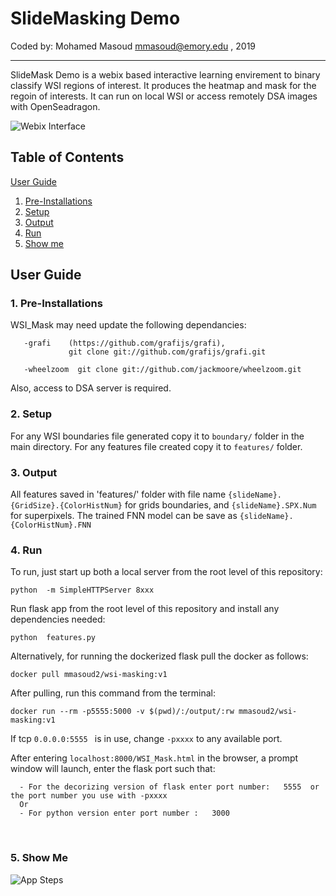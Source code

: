 # SlideMasking Demo

Coded by: Mohamed Masoud <mmasoud@emory.edu> , 2019 <br>
<hr>

SlideMask Demo is a webix based interactive learning envirement to binary classify WSI regions of interest. It produces the heatmap and mask for the regoin of interests. It can run on local WSI or access remotely DSA images with OpenSeadragon.


![Webix Interface](https://github.com/Mmasoud1/SlideMask/blob/master/ShowMe/Slide1.png)



## Table of Contents
[User Guide](#user-guide)

1.    [Pre-Installations](#1.)  
2.    [Setup](#2.)  
3.    [Output](#3.)  
4.    [Run](#4.) 
5.    [Show me](#5.) 

## User Guide <a class ="anchor" id="user-guide"></a>

### 1. Pre-Installations <a class ="anchor" id="1."></a>

WSI_Mask may need update the following dependancies: <br>
````
   -grafi    (https://github.com/grafijs/grafi), 
             git clone git://github.com/grafijs/grafi.git
             
   -wheelzoom  git clone git://github.com/jackmoore/wheelzoom.git 

````
Also, access to DSA server is required.

### 2. Setup <a class ="anchor" id="2."></a>

For any WSI boundaries file generated copy it to `boundary/` folder in the main directory. For any features file created copy it to  `features/` folder. <br>
   

### 3. Output <a class ="anchor" id="3."></a>

All features saved in 'features/' folder with file name `{slideName}.{GridSize}.{ColorHistNum}` for grids boundaries, and `{slideName}.SPX.Num` for superpixels. The trained FNN model can be save as `{slideName}.{ColorHistNum}.FNN`

### 4. Run <a class ="anchor" id="4."></a>

To run, just start up both a local server from the root level of this repository:
````
python  -m SimpleHTTPServer 8xxx
````
Run flask app from the root level of this repository and install any dependencies needed:
````
python  features.py
````
Alternatively, for running the dockerized flask pull the docker as follows:
````
docker pull mmasoud2/wsi-masking:v1
````
After pulling, run this command from the terminal:
````
docker run --rm -p5555:5000 -v $(pwd)/:/output/:rw mmasoud2/wsi-masking:v1
````
If tcp  `0.0.0.0:5555 ` is in use, change `-pxxxx` to any available port. 

After entering `localhost:8000/WSI_Mask.html` in the browser, a prompt window will launch, enter the flask port such that:
````
  - For the decorizing version of flask enter port number:   5555  or the port number you use with -pxxxx
  Or
  - For python version enter port number :   3000
````
<br>

### 5. Show Me <a class ="anchor" id="5."></a>


![App Steps](https://github.com/Mmasoud1/SlideMask/blob/master/ShowMe/SlideMaskToShowSteps.gif)
